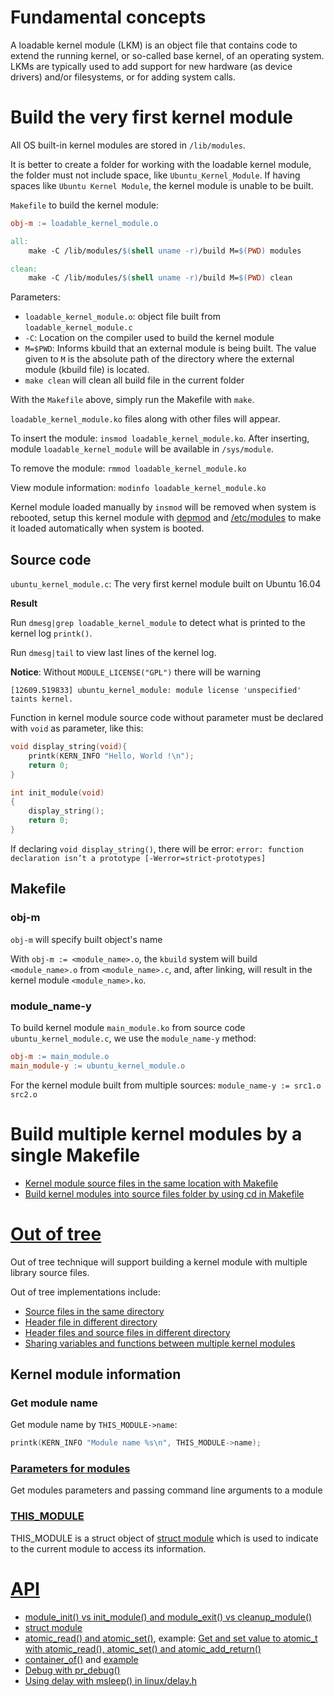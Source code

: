 # Fundamental concepts

A loadable kernel module (LKM) is an object file that contains code to extend the running kernel, or so-called base kernel, of an operating system. LKMs are typically used to add support for new hardware (as device drivers) and/or filesystems, or for adding system calls.

# Build the very first kernel module

All OS built-in kernel modules are stored in ``/lib/modules``.

It is better to create a folder for working with the loadable kernel module, the folder must not include space, like ``Ubuntu_Kernel_Module``. If having spaces like ``Ubuntu Kernel Module``, the kernel module is unable to be built.

``Makefile`` to build the kernel module:

```Makefile
obj-m := loadable_kernel_module.o

all:
	make -C /lib/modules/$(shell uname -r)/build M=$(PWD) modules

clean:
	make -C /lib/modules/$(shell uname -r)/build M=$(PWD) clean
```
Parameters:
* ``loadable_kernel_module.o``: object file built from ``loadable_kernel_module.c``
* ``-C``: Location on the compiler used to build the kernel module
* ``M=$PWD``: Informs kbuild that an external module is being built. The value given to ``M`` is the absolute path of the directory where the external module (kbuild file) is located.
* ``make clean`` will clean all build file in the current folder

With the ``Makefile`` above, simply run the Makefile with ``make``.

``loadable_kernel_module.ko`` files along with other files will appear.

To insert the module: ``insmod loadable_kernel_module.ko``. After inserting, module ``loadable_kernel_module`` will be available in ``/sys/module``.

To remove the module: ``rmmod loadable_kernel_module.ko``

View module information: ``modinfo loadable_kernel_module.ko``

Kernel module loaded manually by ``insmod`` will be removed when system is rebooted, setup this kernel module with [depmod](https://github.com/TranPhucVinh/Linux-Shell/blob/master/Kernel.md#depmod) and [/etc/modules](https://github.com/TranPhucVinh/Linux-Shell/blob/master/Physical%20layer/File%20system/File%20hierarchy.md#modules) to make it loaded automatically when system is booted.

## Source code

``ubuntu_kernel_module.c``: The very first kernel module built on Ubuntu 16.04

**Result**

Run ``dmesg|grep loadable_kernel_module`` to detect what is printed to the kernel log ``printk()``.

Run ``dmesg|tail`` to view last lines of the kernel log.

**Notice**: Without ``MODULE_LICENSE("GPL")`` there will be warning

```
[12609.519833] ubuntu_kernel_module: module license 'unspecified' taints kernel.
```

Function in kernel module source code without parameter must be declared with ``void`` as parameter, like this:

```c
void display_string(void){
    printk(KERN_INFO "Hello, World !\n"); 
    return 0;
}

int init_module(void)
{
    display_string();
    return 0;
}
```

If declaring ``void display_string()``, there will be error: ``error: function declaration isn’t a prototype [-Werror=strict-prototypes]``

## Makefile

### obj-m

``obj-m`` will specify built object's name

With ``obj-m := <module_name>.o``, the ``kbuild`` system will build ``<module_name>.o`` from ``<module_name>.c``,
and, after linking, will result in the kernel module ``<module_name>.ko``.

### module_name-y

To build kernel module ``main_module.ko`` from source code ``ubuntu_kernel_module.c``, we use the ``module_name-y`` method:

```Makefile
obj-m := main_module.o
main_module-y := ubuntu_kernel_module.o
```

For the kernel module built from multiple sources: ``module_name-y := src1.o src2.o``

# Build multiple kernel modules by a single Makefile

* [Kernel module source files in the same location with Makefile]()
* [Build kernel modules into source files folder by using cd in Makefile]()

# [Out of tree](Out%20of%20tree.md)

Out of tree technique will support building a kernel module with multiple library source files.

Out of tree implementations include:
* [Source files in the same directory](Out%20of%20tree.md#source-files-in-the-same-directory)
* [Header file in different directory](Out%20of%20tree.md#header-file-in-different-directory)
* [Header files and source files in different directory](#header-files-and-source-files-in-different-directory)
* [Sharing variables and functions between multiple kernel modules](Sharing%20variables%20and%20functions%20between%20multiple%20kernel%20modules.md)

## Kernel module information

### Get module name

Get module name by ``THIS_MODULE->name``:
```c
printk(KERN_INFO "Module name %s\n", THIS_MODULE->name);
```

### [Parameters for modules](Parameters%20for%20modules.md)

Get modules parameters and passing command line arguments to a module

### [THIS_MODULE](THIS_MODULE.md)

THIS_MODULE is a struct object of [struct module](API.md#struct-module) which is used to indicate to the current module to access its information.

# [API](API.md)

* [module_init() vs init_module() and module_exit() vs cleanup_module()](API.md#module_init-vs-init_module-and-module_exit-vs-cleanup_module)
* [struct module](API.md#struct-module)
* [atomic_read() and atomic_set()](), example: [Get and set value to atomic_t with atomic_read(), atomic_set() and atomic_add_return()]()
* [container_of()]() and [example]()
* [Debug with pr_debug()]()
* [Using delay with msleep() in linux/delay.h]()
